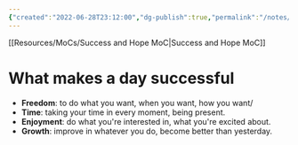 ```yaml
---
{"created":"2022-06-28T23:12:00","dg-publish":true,"permalink":"/notes/what-makes-a-day-successful/","dgPassFrontmatter":true,"updated":"2025-01-19T22:31:58.601+01:00"}
---
```


[[Resources/MoCs/Success and Hope MoC\|Success and Hope MoC]]

# What makes a day successful
- **Freedom**: to do what you want, when you want, how you want/
- **Time**: taking your time in every moment, being present.
- **Enjoyment**: do what you're interested in, what you're excited about.
- **Growth**: improve in whatever you do, become better than yesterday.